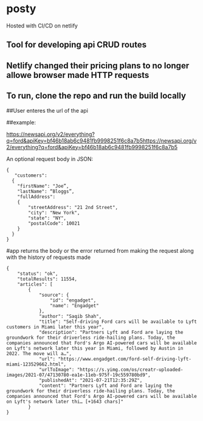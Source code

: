 # posty
Hosted with CI/CD on netlify

## Tool for developing api CRUD routes


## Netlify changed their pricing plans to no longer allowe browser made HTTP requests
## To run, clone the repo and run the build locally

##User enteres the url of the api

##example:

https://newsapi.org/v2/everything?q=ford&apiKey=bf46b18ab6c9481fb9998251f6c8a7b5https://newsapi.org/v2/everything?q=ford&apiKey=bf46b18ab6c9481fb9998251f6c8a7b5

An optional request body in JSON:
```
{
   "customers":
  {
    "firstName": "Joe”,
    "lastName": “Bloggs”,
    "fullAddress": 
    {
        "streetAddress": "21 2nd Street",
        "city": "New York",
        "state": "NY",
        "postalCode": 10021
    }
  }
}
```

#app returns the body or the error returned from making the request along with the history of requests made
```
{
    "status": "ok",
    "totalResults": 11554,
    "articles": [
        {
            "source": {
                "id": "engadget",
                "name": "Engadget"
            },
            "author": "Saqib Shah",
            "title": "Self-driving Ford cars will be available to Lyft customers in Miami later this year",
            "description": "Partners Lyft and Ford are laying the groundwork for their driverless ride-hailing plans. Today, the companies announced that Ford's Argo AI-powered cars will be available on Lyft's network later this year in Miami, followed by Austin in 2022. The move will a…",
            "url": "https://www.engadget.com/ford-self-driving-lyft-miami-123529662.html",
            "urlToImage": "https://s.yimg.com/os/creatr-uploaded-images/2021-07/47130780-ea1e-11eb-975f-19c559780bd9",
            "publishedAt": "2021-07-21T12:35:29Z",
            "content": "Partners Lyft and Ford are laying the groundwork for their driverless ride-hailing plans. Today, the companies announced that Ford's Argo AI-powered cars will be available on Lyft's network later thi… [+1643 chars]"
        }
}
```


